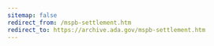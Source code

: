 ```yaml
---
sitemap: false 
redirect_from: /mspb-settlement.htm 
redirect_to: https://archive.ada.gov/mspb-settlement.htm 
---
```

